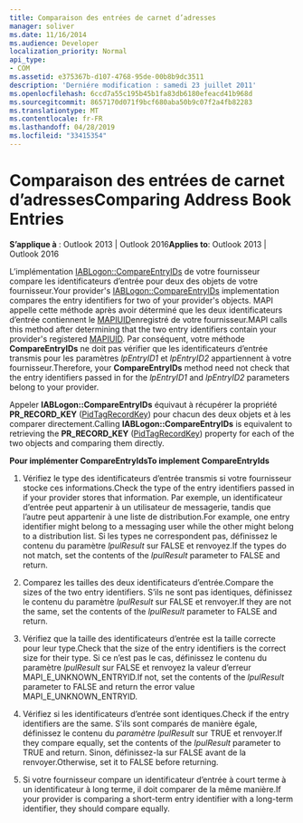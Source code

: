 ```yaml
---
title: Comparaison des entrées de carnet d’adresses
manager: soliver
ms.date: 11/16/2014
ms.audience: Developer
localization_priority: Normal
api_type:
- COM
ms.assetid: e375367b-d107-4768-95de-00b8b9dc3511
description: 'Derniére modification : samedi 23 juillet 2011'
ms.openlocfilehash: 6ccd7a55c195b45b1fa83db6180efeacd41b968d
ms.sourcegitcommit: 8657170d071f9bcf680aba50b9c07f2a4fb82283
ms.translationtype: MT
ms.contentlocale: fr-FR
ms.lasthandoff: 04/28/2019
ms.locfileid: "33415354"
---
```

# <a name="comparing-address-book-entries"></a><span data-ttu-id="ea0bb-103">Comparaison des entrées de carnet d’adresses</span><span class="sxs-lookup"><span data-stu-id="ea0bb-103">Comparing Address Book Entries</span></span>

  
  
<span data-ttu-id="ea0bb-104">**S’applique à** : Outlook 2013 | Outlook 2016</span><span class="sxs-lookup"><span data-stu-id="ea0bb-104">**Applies to**: Outlook 2013 | Outlook 2016</span></span> 
  
<span data-ttu-id="ea0bb-105">L’implémentation [IABLogon::CompareEntryIDs](iablogon-compareentryids.md) de votre fournisseur compare les identificateurs d’entrée pour deux des objets de votre fournisseur.</span><span class="sxs-lookup"><span data-stu-id="ea0bb-105">Your provider's [IABLogon::CompareEntryIDs](iablogon-compareentryids.md) implementation compares the entry identifiers for two of your provider's objects.</span></span> <span data-ttu-id="ea0bb-106">MAPI appelle cette méthode après avoir déterminé que les deux identificateurs d’entrée contiennent le [MAPIUID](mapiuid.md)enregistré de votre fournisseur.</span><span class="sxs-lookup"><span data-stu-id="ea0bb-106">MAPI calls this method after determining that the two entry identifiers contain your provider's registered [MAPIUID](mapiuid.md).</span></span> <span data-ttu-id="ea0bb-107">Par conséquent, votre méthode **CompareEntryIDs** ne doit pas vérifier que les identificateurs d’entrée transmis pour les paramètres  _lpEntryID1_ et  _lpEntryID2_ appartiennent à votre fournisseur.</span><span class="sxs-lookup"><span data-stu-id="ea0bb-107">Therefore, your **CompareEntryIDs** method need not check that the entry identifiers passed in for the  _lpEntryID1_ and  _lpEntryID2_ parameters belong to your provider.</span></span> 
  
<span data-ttu-id="ea0bb-108">Appeler **IABLogon::CompareEntryIDs** équivaut à récupérer la propriété **PR_RECORD_KEY** ([PidTagRecordKey](pidtagrecordkey-canonical-property.md)) pour chacun des deux objets et à les comparer directement.</span><span class="sxs-lookup"><span data-stu-id="ea0bb-108">Calling **IABLogon::CompareEntryIDs** is equivalent to retrieving the **PR_RECORD_KEY** ([PidTagRecordKey](pidtagrecordkey-canonical-property.md)) property for each of the two objects and comparing them directly.</span></span>
  
 <span data-ttu-id="ea0bb-109">**Pour implémenter CompareEntryIds**</span><span class="sxs-lookup"><span data-stu-id="ea0bb-109">**To implement CompareEntryIds**</span></span>
  
1. <span data-ttu-id="ea0bb-110">Vérifiez le type des identificateurs d’entrée transmis si votre fournisseur stocke ces informations.</span><span class="sxs-lookup"><span data-stu-id="ea0bb-110">Check the type of the entry identifiers passed in if your provider stores that information.</span></span> <span data-ttu-id="ea0bb-111">Par exemple, un identificateur d’entrée peut appartenir à un utilisateur de messagerie, tandis que l’autre peut appartenir à une liste de distribution.</span><span class="sxs-lookup"><span data-stu-id="ea0bb-111">For example, one entry identifier might belong to a messaging user while the other might belong to a distribution list.</span></span> <span data-ttu-id="ea0bb-112">Si les types ne correspondent pas, définissez le contenu du paramètre  _lpulResult_ sur FALSE et renvoyez.</span><span class="sxs-lookup"><span data-stu-id="ea0bb-112">If the types do not match, set the contents of the  _lpulResult_ parameter to FALSE and return.</span></span> 
    
2. <span data-ttu-id="ea0bb-113">Comparez les tailles des deux identificateurs d’entrée.</span><span class="sxs-lookup"><span data-stu-id="ea0bb-113">Compare the sizes of the two entry identifiers.</span></span> <span data-ttu-id="ea0bb-114">S’ils ne sont pas identiques, définissez le contenu du paramètre  _lpulResult_ sur FALSE et renvoyer.</span><span class="sxs-lookup"><span data-stu-id="ea0bb-114">If they are not the same, set the contents of the  _lpulResult_ parameter to FALSE and return.</span></span> 
    
3. <span data-ttu-id="ea0bb-115">Vérifiez que la taille des identificateurs d’entrée est la taille correcte pour leur type.</span><span class="sxs-lookup"><span data-stu-id="ea0bb-115">Check that the size of the entry identifiers is the correct size for their type.</span></span> <span data-ttu-id="ea0bb-116">Si ce n’est pas le cas, définissez le contenu du paramètre  _lpulResult_ sur FALSE et renvoyez la valeur d’erreur MAPI_E_UNKNOWN_ENTRYID.</span><span class="sxs-lookup"><span data-stu-id="ea0bb-116">If not, set the contents of the  _lpulResult_ parameter to FALSE and return the error value MAPI_E_UNKNOWN_ENTRYID.</span></span> 
    
4. <span data-ttu-id="ea0bb-117">Vérifiez si les identificateurs d’entrée sont identiques.</span><span class="sxs-lookup"><span data-stu-id="ea0bb-117">Check if the entry identifiers are the same.</span></span> <span data-ttu-id="ea0bb-118">S’ils sont comparés de manière égale, définissez le contenu du  _paramètre lpulResult_ sur TRUE et renvoyer.</span><span class="sxs-lookup"><span data-stu-id="ea0bb-118">If they compare equally, set the contents of the  _lpulResult_ parameter to TRUE and return.</span></span> <span data-ttu-id="ea0bb-119">Sinon, définissez-la sur FALSE avant de la renvoyer.</span><span class="sxs-lookup"><span data-stu-id="ea0bb-119">Otherwise, set it to FALSE before returning.</span></span> 
    
5. <span data-ttu-id="ea0bb-120">Si votre fournisseur compare un identificateur d’entrée à court terme à un identificateur à long terme, il doit comparer de la même manière.</span><span class="sxs-lookup"><span data-stu-id="ea0bb-120">If your provider is comparing a short-term entry identifier with a long-term identifier, they should compare equally.</span></span>
    

